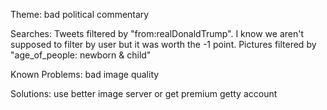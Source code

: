 Theme: bad political commentary

Searches: Tweets filtered by "from:realDonaldTrump". I know we aren't supposed to filter by user but it was worth the -1 point. 
          Pictures filtered by "age_of_people: newborn & child"
          
Known Problems: bad image quality

Solutions: use better image server or get premium getty account